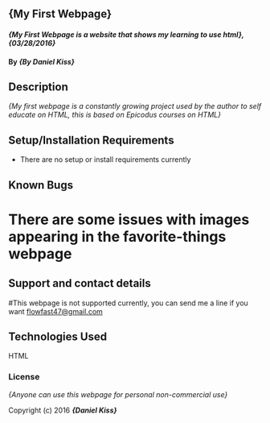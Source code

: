 ## {My First Webpage}

#### _{My First Webpage is a website that shows my learning to use html}, {03/28/2016}_

#### By _**{By Daniel Kiss}**_

## Description

_{My first webpage is a constantly growing project used by the author to self educate on HTML, this is based on Epicodus courses on HTML}_

## Setup/Installation Requirements

* There are no setup or install requirements currently


## Known Bugs
# There are some issues with images appearing in the favorite-things webpage


## Support and contact details
#This webpage is not supported currently, you can send me a line if you want flowfast47@gmail.com

## Technologies Used

HTML

### License

*{Anyone can use this webpage for personal non-commercial use}*

Copyright (c) 2016 **_{Daniel Kiss}_**
